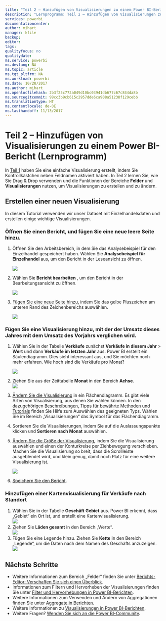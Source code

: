 ```yaml
---
title: "Teil 2 – Hinzufügen von Visualisierungen zu einem Power BI-Bericht (Lernprogramm)"
description: "Lernprogramm: Teil 2 – Hinzufügen von Visualisierungen zu einem Power BI-Bericht"
services: powerbi
documentationcenter: 
author: mihart
manager: kfile
backup: 
editor: 
tags: 
qualityfocus: no
qualitydate: 
ms.service: powerbi
ms.devlang: NA
ms.topic: article
ms.tgt_pltfrm: NA
ms.workload: powerbi
ms.date: 10/28/2017
ms.author: mihart
ms.openlocfilehash: 2b3f25c772a049d10bc03941db677c67c844da8b
ms.sourcegitcommit: 99cc3b9cb615c2957dde6ca908a51238f129cebb
ms.translationtype: HT
ms.contentlocale: de-DE
ms.lasthandoff: 11/13/2017
---
```

# <a name="part-2-add-visualizations-to-a-power-bi-report-tutorial"></a>Teil 2 – Hinzufügen von Visualisierungen zu einem Power BI-Bericht (Lernprogramm)
In [Teil 1](power-bi-report-add-visualizations-ii.md) haben Sie eine einfache Visualisierung erstellt, indem Sie Kontrollkästchen neben Feldnamen aktiviert haben.  In Teil 2 lernen Sie, wie Sie Drag &amp; Drop verwenden und die Funktionen der Bereiche **Felder** und **Visualisierungen** nutzen, um Visualisierungen zu erstellen und zu ändern.

## <a name="create-a-new-visualization"></a>Erstellen einer neuen Visualisierung
In diesem Tutorial verwenden wir unser Dataset mit Einzelhandelsdaten und erstellen einige wichtige Visualisierungen.

### <a name="open-a-report-and-add-a-new-blank-page"></a>Öffnen Sie einen Bericht, und fügen Sie eine neue leere Seite hinzu.
1. Öffnen Sie den Arbeitsbereich, in dem Sie das Analysebeispiel für den Einzelhandel gespeichert haben. Wählen Sie **Analysebeispiel für Einzelhandel** aus, um den Bericht in der Leseansicht zu öffnen.
   
   ![](media/power-bi-report-add-visualizations-ii/power-bi-open-report.png)
2. Wählen Sie **Bericht bearbeiten** , um den Bericht in der Bearbeitungsansicht zu öffnen.
   
   ![](media/power-bi-report-add-visualizations-ii/editreport1.png)
3. [Fügen Sie eine neue Seite hinzu](power-bi-report-add-page.md), indem Sie das gelbe Pluszeichen am unteren Rand des Zeichenbereichs auswählen.
   
   ![](media/power-bi-report-add-visualizations-ii/pbi_addreportpage.png)

### <a name="add-a-visualization-that-looks-at-this-years-sales-compared-to-last-year"></a>Fügen Sie eine Visualisierung hinzu, mit der der Umsatz dieses Jahres mit dem Umsatz des Vorjahrs verglichen wird.
1. Wählen Sie in der Tabelle **Verkäufe** zunächst **Verkäufe in diesem Jahr** > **Wert** und dann **Verkäufe im letzten Jahr** aus. Power BI erstellt ein Säulendiagramm.  Dies sieht interessant aus, und Sie möchten noch mehr erfahren. Wie hoch sind die Verkäufe pro Monat?  
   
   ![](media/power-bi-report-add-visualizations-ii/pbi_part2_4bnew.png)
2. Ziehen Sie aus der Zeittabelle **Monat** in den Bereich **Achse**.  
   ![](media/power-bi-report-add-visualizations-ii/pbi_part2_5newnew.png)
3. [Ändern Sie die Visualisierung](power-bi-report-change-visualization-type.md) in ein Flächendiagramm.  Es gibt viele Arten von Visualisierung, aus denen Sie wählen können. In den dazugehörigen [Beschreibungen, Tipps für bewährte Methoden und Tutorials](power-bi-visualization-types-for-reports-and-q-and-a.md) finden Sie Hilfe zum Auswählen des geeigneten Typs. Wählen Sie im Bereich „Visualisierungen“ das Symbol für das Flächendiagramm.
4. Sortieren Sie die Visualisierungen, indem Sie auf die Auslassungspunkte klicken und **Sortieren nach Monat** auswählen.
5. [Ändern Sie die Größe der Visualisierung](power-bi-visualization-move-and-resize.md), indem Sie die Visualisierung auswählen und einen der Konturkreise per Ziehbewegung verschieben. Machen Sie die Visualisierung so breit, dass die Scrollleiste ausgeblendet wird, und klein genug, damit noch Platz für eine weitere Visualisierung ist.
   
   ![](media/power-bi-report-add-visualizations-ii/pbi_part2_7b.png)
6. [Speichern Sie den Bericht](service-report-save.md).

### <a name="add-a-map-visualization-that-looks-at-sales-by-location"></a>Hinzufügen einer Kartenvisualisierung für Verkäufe nach Standort
1. Wählen Sie in der Tabelle **Geschäft** **Gebiet** aus. Power BI erkennt, dass „Gebiet“ ein Ort ist, und erstellt eine Kartenvisualisierung.  
   ![](media/power-bi-report-add-visualizations-ii/pbi_part2_8newnew.png)
2. Ziehen Sie **Läden gesamt** in den Bereich „Werte“.  
   ![](media/power-bi-report-add-visualizations-ii/power-bi-add-visual-to-a-reportnew.png)
3. Fügen Sie eine Legende hinzu.  Ziehen Sie **Kette** in den Bereich „Legende“, um die Daten nach dem Namen des Geschäfts anzuzeigen.  
   ![](media/power-bi-report-add-visualizations-ii/power-bi-add-visual-to-a-report-3new.png)

## <a name="next-steps"></a>Nächste Schritte
* Weitere Informationen zum Bereich „Felder“ finden Sie unter [Berichts-Editor: Verschaffen Sie sich einen Überblick](service-the-report-editor-take-a-tour.md).   
* Informationen zum Filtern und Hervorheben der Visualisierungen finden Sie unter [Filter und Hervorhebungen in Power BI-Berichten](power-bi-reports-filters-and-highlighting.md).  
* Weitere Informationen zum Verwenden und Ändern von Aggregationen finden Sie unter [Aggregate in Berichten](service-aggregates.md).  
* Weitere Informationen zu [Visualisierungen in Power BI-Berichten](power-bi-report-visualizations.md).  
* Weitere Fragen? [Wenden Sie sich an die Power BI-Community](http://community.powerbi.com/).

